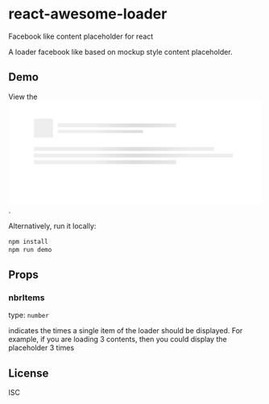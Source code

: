 # react-awesome-loader
Facebook like content placeholder for react

A loader facebook like based on mockup style content placeholder.

## Demo

View the ![comming soon](./demo.png).

Alternatively, run it locally:

```
npm install
npm run demo
```

## Props

### nbrItems

type: `number`

indicates the times a single item of the loader should be displayed. For example, if you are loading 3 contents, then you could display the placeholder 3 times

## License

ISC
